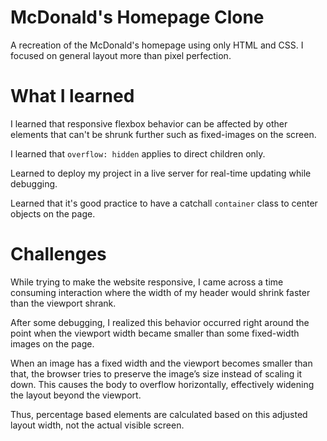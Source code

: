 # McDonald's Homepage Clone

A recreation of the McDonald's homepage using only HTML and CSS. I focused on general layout more than pixel perfection.

# What I learned

I learned that responsive flexbox behavior can be affected by other elements that can't be shrunk further such as fixed-images on the screen.

I learned that `overflow: hidden` applies to direct children only.

Learned to deploy my project in a live server for real-time updating while debugging.

Learned that it's good practice to have a catchall `container` class to center objects on the page.

# Challenges

While trying to make the website responsive, I came across a time consuming interaction where the width of my header would shrink faster than the viewport shrank.

After some debugging, I realized this behavior occurred right around the point when the viewport width became smaller than some fixed-width images on the page.

When an image has a fixed width and the viewport becomes smaller than that, the browser tries to preserve the image’s size instead of scaling it down. This causes the body to overflow horizontally, effectively widening the layout beyond the viewport.

Thus, percentage based elements are calculated based on this adjusted layout width, not the actual visible screen.
